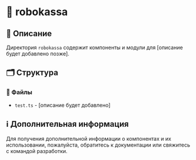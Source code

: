 # 📁 robokassa

## 📝 Описание
Директория `robokassa` содержит компоненты и модули для [описание будет добавлено позже].

## 🗂️ Структура

### 📄 Файлы

- `test.ts` - [описание будет добавлено]

## ℹ️ Дополнительная информация

Для получения дополнительной информации о компонентах и их использовании, пожалуйста, обратитесь к документации или свяжитесь с командой разработки.
